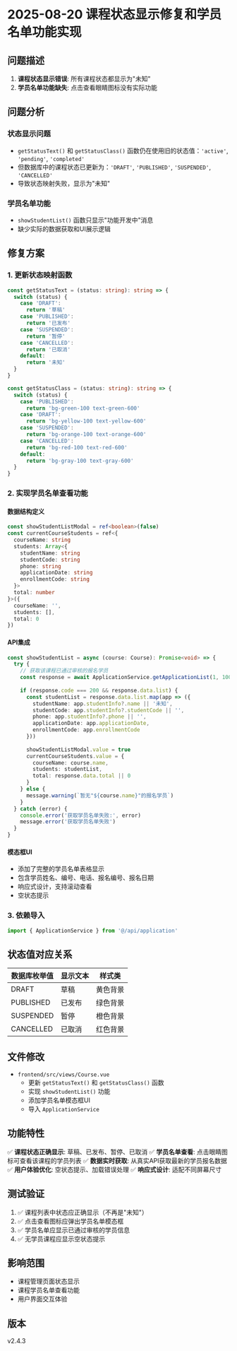 # 2025-08-20 课程状态显示修复和学员名单功能实现

## 问题描述

1. **课程状态显示错误**: 所有课程状态都显示为"未知"
2. **学员名单功能缺失**: 点击查看眼睛图标没有实际功能

## 问题分析

### 状态显示问题
- `getStatusText()` 和 `getStatusClass()` 函数仍在使用旧的状态值：`'active'`, `'pending'`, `'completed'`
- 但数据库中的课程状态已更新为：`'DRAFT'`, `'PUBLISHED'`, `'SUSPENDED'`, `'CANCELLED'`
- 导致状态映射失败，显示为"未知"

### 学员名单功能
- `showStudentList()` 函数只显示"功能开发中"消息
- 缺少实际的数据获取和UI展示逻辑

## 修复方案

### 1. 更新状态映射函数

```typescript
const getStatusText = (status: string): string => {
  switch (status) {
    case 'DRAFT':
      return '草稿'
    case 'PUBLISHED':
      return '已发布'
    case 'SUSPENDED':
      return '暂停'
    case 'CANCELLED':
      return '已取消'
    default:
      return '未知'
  }
}

const getStatusClass = (status: string): string => {
  switch (status) {
    case 'PUBLISHED':
      return 'bg-green-100 text-green-600'
    case 'DRAFT':
      return 'bg-yellow-100 text-yellow-600'
    case 'SUSPENDED':
      return 'bg-orange-100 text-orange-600'
    case 'CANCELLED':
      return 'bg-red-100 text-red-600'
    default:
      return 'bg-gray-100 text-gray-600'
  }
}
```

### 2. 实现学员名单查看功能

#### 数据结构定义
```typescript
const showStudentListModal = ref<boolean>(false)
const currentCourseStudents = ref<{
  courseName: string
  students: Array<{
    studentName: string
    studentCode: string
    phone: string
    applicationDate: string
    enrollmentCode: string
  }>
  total: number
}>({
  courseName: '',
  students: [],
  total: 0
})
```

#### API集成
```typescript
const showStudentList = async (course: Course): Promise<void> => {
  try {
    // 获取该课程已通过审核的报名学员
    const response = await ApplicationService.getApplicationList(1, 100, '', 'APPROVED', course.id)
    
    if (response.code === 200 && response.data.list) {
      const studentList = response.data.list.map(app => ({
        studentName: app.studentInfo?.name || '未知',
        studentCode: app.studentInfo?.studentCode || '',
        phone: app.studentInfo?.phone || '',
        applicationDate: app.applicationDate,
        enrollmentCode: app.enrollmentCode
      }))
      
      showStudentListModal.value = true
      currentCourseStudents.value = {
        courseName: course.name,
        students: studentList,
        total: response.data.total || 0
      }
    } else {
      message.warning(`暂无"${course.name}"的报名学员`)
    }
  } catch (error) {
    console.error('获取学员名单失败:', error)
    message.error('获取学员名单失败')
  }
}
```

#### 模态框UI
- 添加了完整的学员名单表格显示
- 包含学员姓名、编号、电话、报名编号、报名日期
- 响应式设计，支持滚动查看
- 空状态提示

### 3. 依赖导入
```typescript
import { ApplicationService } from '@/api/application'
```

## 状态值对应关系

| 数据库枚举值 | 显示文本 | 样式类 |
|-------------|----------|--------|
| DRAFT | 草稿 | 黄色背景 |
| PUBLISHED | 已发布 | 绿色背景 |
| SUSPENDED | 暂停 | 橙色背景 |
| CANCELLED | 已取消 | 红色背景 |

## 文件修改

- `frontend/src/views/Course.vue`
  - 更新 `getStatusText()` 和 `getStatusClass()` 函数
  - 实现 `showStudentList()` 功能
  - 添加学员名单模态框UI
  - 导入 `ApplicationService`

## 功能特性

✅ **课程状态正确显示**: 草稿、已发布、暂停、已取消
✅ **学员名单查看**: 点击眼睛图标可查看该课程的学员列表
✅ **数据实时获取**: 从真实API获取最新的学员报名数据
✅ **用户体验优化**: 空状态提示、加载错误处理
✅ **响应式设计**: 适配不同屏幕尺寸

## 测试验证

1. ✅ 课程列表中状态应正确显示（不再是"未知"）
2. ✅ 点击查看图标应弹出学员名单模态框
3. ✅ 学员名单应显示已通过审核的学员信息
4. ✅ 无学员课程应显示空状态提示

## 影响范围

- 课程管理页面状态显示
- 课程学员名单查看功能
- 用户界面交互体验

## 版本
v2.4.3
